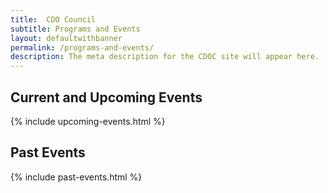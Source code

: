 ```yaml
---
title:  CDO Council
subtitle: Programs and Events
layout: defaultwithbanner
permalink: /programs-and-events/
description: The meta description for the CDOC site will appear here.
---
```


<h2 class="margin-top-3">Current and Upcoming Events</h2>

{% include upcoming-events.html %}

<div class="fade_line"></div>

<h2>Past Events</h2>

{% include past-events.html %}